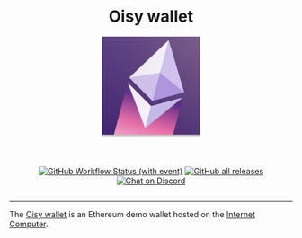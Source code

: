 <div align="center" style="display:flex;flex-direction:column;">
  <h1>Oisy wallet</h1>

  <a href="https://tewsx-xaaaa-aaaad-aadia-cai.icp0.io/">
    <img src="./src/frontend/static/favicons/icon-512x512.png" width="180px" alt="NNS Dapp logo" role="presentation"/>
  </a>

<br/>
<br/>

[![GitHub Workflow Status (with event)](https://img.shields.io/github/actions/workflow/status/dfinity/ic-eth-wallet/build.yml?logo=github&label=Build%20and%20test)](https://github.com/dfinity/ic-eth-wallet/actions/workflows/build.yml)
<a href="https://github.com/dfinity/ic-eth-wallet/releases"><img src="https://img.shields.io/github/downloads/dfinity/ic-eth-wallet/total?label=downloads&logo=github" alt="GitHub all releases"></a>
[![Chat on Discord](https://img.shields.io/badge/chat-Discord-lightgrey?logo=Discord&style=flat-square)](https://discord.gg/E9FxceAg2j)

</div>

---

The [Oisy wallet](https://tewsx-xaaaa-aaaad-aadia-cai.icp0.io) is an Ethereum demo wallet hosted on the [Internet Computer](https://internetcomputer.org/).